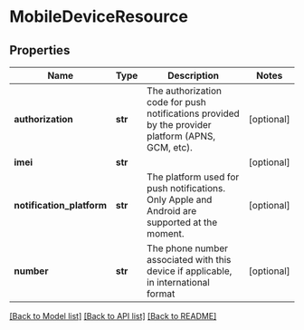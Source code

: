 # MobileDeviceResource

## Properties
Name | Type | Description | Notes
------------ | ------------- | ------------- | -------------
**authorization** | **str** | The authorization code for push notifications provided by the provider platform (APNS, GCM, etc). | [optional] 
**imei** | **str** |  | [optional] 
**notification_platform** | **str** | The platform used for push notifications. Only Apple and Android are supported at the moment. | [optional] 
**number** | **str** | The phone number associated with this device if applicable, in international format | [optional] 

[[Back to Model list]](../README.md#documentation-for-models) [[Back to API list]](../README.md#documentation-for-api-endpoints) [[Back to README]](../README.md)


